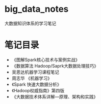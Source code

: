 # big_data_notes
大数据知识体系的学习笔记
# 笔记目录
- 《图解Spark核心技术与案例实战》
- 《数据算法 Hadoop/Saprk大数据处理技巧》
- 吴恩达机器学习课程笔记
- 周志华 《机器学习》
- 《Spark 快速大数据分析》
- 《Hadoop权威指南》第四版
- 《大数据技术体系详解—原理、架构和实践》
